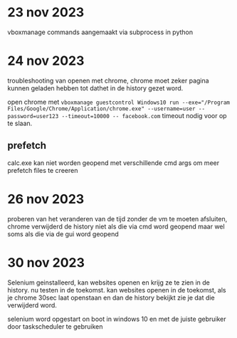 # 23 nov 2023
vboxmanage commands aangemaakt via subprocess in python
# 24 nov 2023
troubleshooting van openen met chrome, chrome moet zeker pagina kunnen geladen hebben tot dathet in de history gezet word.

open chrome met ```vboxmanage guestcontrol Windows10 run --exe="/Program Files/Google/Chrome/Application/chrome.exe" --username=user --password=user123 --timeout=10000 -- facebook.com``` timeout nodig voor op te slaan.

## prefetch
calc.exe kan niet worden geopend met verschillende cmd args om meer prefetch files te creeren

# 26 nov 2023
proberen van het veranderen van de tijd zonder de vm te moeten afsluiten, chrome verwijderd de history niet als die via cmd word geopend maar wel soms als die via de gui word geopend

# 30 nov 2023
Selenium geinstalleerd, kan websites openen en krijg ze te zien in de history. nu testen in de toekomst.
kan websites openen in de toekomst, als je chrome 30sec laat openstaan en dan de history bekijkt zie je dat die verwijderd word.


selenium word opgestart on boot in windows 10 en met de juiste gebruiker door taskscheduler te gebruiken
